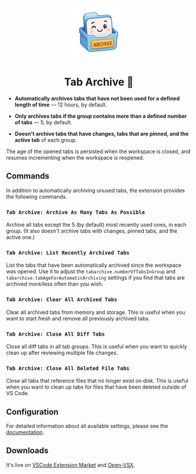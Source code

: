 <br>
<p align="center">
<img src="./logo-220x220.png" alt="Tab Archive" height="150" width="150">
</a>
</p>
<h1 align="center">Tab Archive 📁</h1>

- **Automatically archives tabs that have not been used for a defined length of time** — 12 hours, by default.

- **Only archives tabs if the group contains more than a defined number of tabs** — 5, by default.

- **Doesn't archive tabs that have changes, tabs that are pinned, and the active tab** of each group.

The age of the opened tabs is persisted when the workspace is closed, and resumes incrementing when the workspace is reopened.

## Commands

In addition to automatically archiving unused tabs, the extension provides the following commands.

### `Tab Archive: Archive As Many Tabs As Possible`

Archive all tabs except the 5 (by default) most recently used ones, in each group. (It also doesn't archive tabs with changes, pinned tabs, and the active one.)

### `Tab Archive: List Recently Archived Tabs`

List the tabs that have been automatically archived since the workspace was opened. Use it to adjust the `tabarchive.numberOfTabsInGroup` and `tabarchive.tabAgeForAutomaticArchiving` settings if you find that tabs are archived more/less often than you wish.

### `Tab Archive: Clear All Archived Tabs`

Clear all archived tabs from memory and storage. This is useful when you want to start fresh and remove all previously archived tabs.

### `Tab Archive: Close All Diff Tabs`

Close all diff tabs in all tab groups. This is useful when you want to quickly clean up after reviewing multiple file changes.

### `Tab Archive: Close All Deleted File Tabs`

Close all tabs that reference files that no longer exist on disk. This is useful when you want to clean up tabs for files that have been deleted outside of VS Code.

## Configuration

For detailed information about all available settings, please see the [documentation](docs.md).

## Downloads

It's live on [VSCode Extension Market](https://marketplace.visualstudio.com/items?itemName=guza.tabarchive) and [Open-VSX](https://open-vsx.org/extension/guza/tabarchive).

